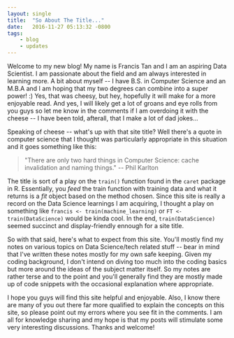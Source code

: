 ```yaml
---
layout: single
title:  "So About The Title..."
date:   2016-11-27 05:13:32 -0800
tags:
    - blog
    - updates
---
```

Welcome to my new blog! My name is Francis Tan and I am an aspiring Data
Scientist. I am passionate about the field and am always interested in learning
more. A bit about myself -- I have B.S. in Computer Science and an M.B.A and
I am hoping that my two degrees can combine into a super power! :) Yes, that was
cheesy, but hey, hopefully it will make for a more enjoyable read. And yes, I
will likely get a lot of groans and eye rolls from you guys so let me know in
the comments if I am overdoing it with the cheese -- I have been told, afterall,
that I make a lot of dad jokes...

Speaking of cheese -- what's up with that site title? Well there's a quote in
computer science that I thought was particularly appropriate in this situation
and it goes something like this:

> "There are only two hard things in Computer Science: cache invalidation and
> naming things." -- Phil Karlton

The title is sort of a play on the `train()` function found in the `caret`
package in R. Essentially, you _feed_ the train function with training data and
what it returns is a _fit_ object based on the method chosen. Since this site is
really a record on the Data Science learnings I am acquiring, I thought a
play on something like `francis <- train(machine_learning)` or
`FT <- train(DataScience)` would be kinda cool. In the end, `train(DataScience)`
seemed succinct and display-friendly ennough for a site title.

So with that said, here's what to expect from this site. You'll mostly find my
notes on various topics on Data Science/tech related stuff -- bear in mind that
I've written these notes mostly for my own safe keeping. Given my coding
background, I don't intend on diving too much into the coding basics but more
around the ideas of the subject matter itself. So my notes are rather terse and
to the point and you'll generally find they are mostly made up of code snippets
with the occasional explanation where appropriate.

I hope you guys will find this site helpful and enjoyable. Also, I know there
are many of you out there far more qualified to explain the concepts on this
site, so please point out my errors where you see fit in the comments. I am
all for knowledge sharing and my hope is that my posts will stimulate some
very interesting discussions. Thanks and welcome!
